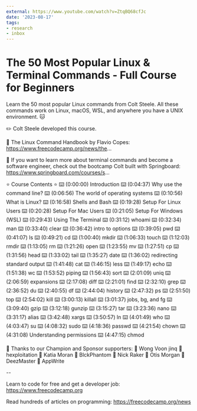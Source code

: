 ```yaml
---
external: https://www.youtube.com/watch?v=ZtqBQ68cfJc
date: '2023-08-17'
tags:
- research
- inbox
---
```


# The 50 Most Popular Linux & Terminal Commands - Full Course for Beginners

Learn the 50 most popular Linux commands from Colt Steele. All these commands work on Linux, macOS, WSL, and anywhere you have a UNIX environment. 🐱

✏️ Colt Steele developed this course.

🔗 The Linux Command Handbook by Flavio Copes: https://www.freecodecamp.org/news/the...

🔗 If you want to learn more about terminal commands and become a software engineer, check out the bootcamp Colt built with Springboard: https://www.springboard.com/courses/s...

⭐️ Course Contents ⭐️
⌨️ (0:00:00) Introduction
⌨️ (0:04:37) Why use the command line?
⌨️ (0:06:56) The world of operating systems
⌨️ (0:10:56) What is Linux?
⌨️ (0:16:58) Shells and Bash
⌨️ (0:19:28) Setup For Linux Users
⌨️ (0:20:28) Setup For Mac Users
⌨️ (0:21:05) Setup For Windows (WSL)
⌨️ (0:29:43) Using The Terminal
⌨️ (0:31:12) whoami
⌨️ (0:32:34) man
⌨️ (0:33:40) clear
⌨️ (0:36:42) intro to options
⌨️ (0:39:05) pwd
⌨️ (0:41:07) ls
⌨️ (0:49:21) cd
⌨️ (1:00:40) mkdir
⌨️ (1:06:33) touch
⌨️ (1:12:03) rmdir
⌨️ (1:13:05) rm
⌨️ (1:21:26) open
⌨️ (1:23:55) mv
⌨️ (1:27:51) cp
⌨️ (1:31:56) head
⌨️ (1:33:02) tail
⌨️ (1:35:27) date
⌨️ (1:36:02) redirecting standard output
⌨️ (1:41:48) cat
⌨️ (1:46:15) less
⌨️ (1:49:17) echo
⌨️ (1:51:38) wc
⌨️ (1:53:52) piping
⌨️ (1:56:43) sort
⌨️ (2:01:09) uniq
⌨️ (2:06:59) expansions
⌨️ (2:17:08) diff
⌨️ (2:21:01) find
⌨️ (2:32:10) grep
⌨️ (2:36:52) du
⌨️ (2:40:55) df
⌨️ (2:44:04) history
⌨️ (2:47:32) ps
⌨️ (2:51:50) top
⌨️ (2:54:02) kill
⌨️ (3:00:13) killall
⌨️ (3:01:37) jobs, bg, and fg
⌨️ (3:09:40) gzip
⌨️ (3:12:18) gunzip
⌨️ (3:15:27) tar
⌨️ (3:23:36) nano
⌨️ (3:31:17) alias
⌨️ (3:42:48) xargs
⌨️ (3:50:57) ln
⌨️ (4:01:49) who
⌨️ (4:03:47) su
⌨️ (4:08:32) sudo
⌨️ (4:18:36) passwd
⌨️ (4:21:54) chown
⌨️ (4:31:08) Understanding permissions
⌨️ (4:47:15) chmod

🎉 Thanks to our Champion and Sponsor supporters:
👾 Wong Voon jinq
👾 hexploitation
👾 Katia Moran
👾 BlckPhantom
👾 Nick Raker
👾 Otis Morgan
👾 DeezMaster
👾 AppWrite

--

Learn to code for free and get a developer job: https://www.freecodecamp.org

Read hundreds of articles on programming: https://freecodecamp.org/news
